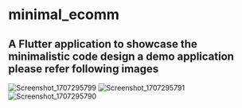 # minimal_ecomm

## A Flutter application to showcase the minimalistic code design a demo application please refer following images

![Screenshot_1707295799](https://github.com/cyber111/minimal_ecomm/assets/28974382/09a2f16a-4983-454e-998b-99eeafe3ce6a)
![Screenshot_1707295791](https://github.com/cyber111/minimal_ecomm/assets/28974382/48fd304c-140f-47c6-ae4c-75fe00d8a64d)
![Screenshot_1707295790](https://github.com/cyber111/minimal_ecomm/assets/28974382/908b54bf-d745-49f7-bc81-e4ba674b08ea)
